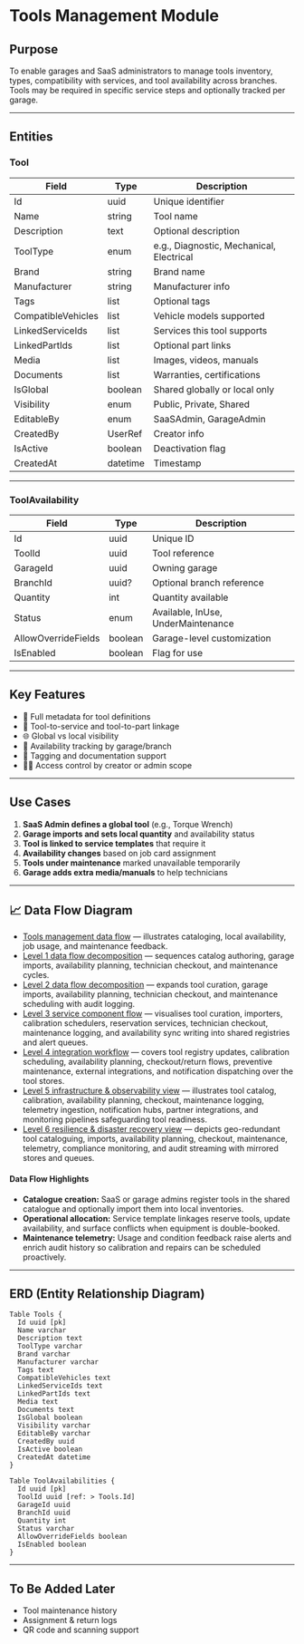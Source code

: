 # Tools Management Module

## Purpose

To enable garages and SaaS administrators to manage tools inventory, types, compatibility with services, and tool availability across branches. Tools may be required in specific service steps and optionally tracked per garage.

---

## Entities

### Tool

| Field              | Type         | Description                              |
| ------------------ | ------------ | ---------------------------------------- |
| Id                 | uuid         | Unique identifier                        |
| Name               | string       | Tool name                                |
| Description        | text         | Optional description                     |
| ToolType           | enum         | e.g., Diagnostic, Mechanical, Electrical |
| Brand              | string       | Brand name                               |
| Manufacturer       | string       | Manufacturer info                        |
| Tags               | list<string> | Optional tags                            |
| CompatibleVehicles | list<string> | Vehicle models supported                 |
| LinkedServiceIds   | list<uuid>   | Services this tool supports              |
| LinkedPartIds      | list<uuid>   | Optional part links                      |
| Media              | list<string> | Images, videos, manuals                  |
| Documents          | list<string> | Warranties, certifications               |
| IsGlobal           | boolean      | Shared globally or local only            |
| Visibility         | enum         | Public, Private, Shared                  |
| EditableBy         | enum         | SaaSAdmin, GarageAdmin                   |
| CreatedBy          | UserRef      | Creator info                             |
| IsActive           | boolean      | Deactivation flag                        |
| CreatedAt          | datetime     | Timestamp                                |

---

### ToolAvailability

| Field               | Type    | Description                        |
| ------------------- | ------- | ---------------------------------- |
| Id                  | uuid    | Unique ID                          |
| ToolId              | uuid    | Tool reference                     |
| GarageId            | uuid    | Owning garage                      |
| BranchId            | uuid?   | Optional branch reference          |
| Quantity            | int     | Quantity available                 |
| Status              | enum    | Available, InUse, UnderMaintenance |
| AllowOverrideFields | boolean | Garage-level customization         |
| IsEnabled           | boolean | Flag for use                       |

---

## Key Features

* 🧰 Full metadata for tool definitions
* 🔧 Tool-to-service and tool-to-part linkage
* 🌐 Global vs local visibility
* 📍 Availability tracking by garage/branch
* 🧪 Tagging and documentation support
* 🧑‍🔧 Access control by creator or admin scope

---

## Use Cases

1. **SaaS Admin defines a global tool** (e.g., Torque Wrench)
2. **Garage imports and sets local quantity** and availability status
3. **Tool is linked to service templates** that require it
4. **Availability changes** based on job card assignment
5. **Tools under maintenance** marked unavailable temporarily
6. **Garage adds extra media/manuals** to help technicians

---

## 📈 Data Flow Diagram

- [Tools management data flow](../../Diagrams/DataFlow/ToolsManagement.md) — illustrates cataloging, local availability, job usage, and maintenance feedback.
- [Level 1 data flow decomposition](../../Diagrams/DataFlow/Level1/ToolsManagement-Level1.md) — sequences catalog authoring, garage imports, availability planning, technician checkout, and maintenance cycles.
- [Level 2 data flow decomposition](../../Diagrams/DataFlow/Level2/ToolsManagement-Level2.md) — expands tool curation, garage imports, availability planning, technician checkout, and maintenance scheduling with audit logging.
- [Level 3 service component flow](../../Diagrams/DataFlow/Level3/ToolsManagement-Level3.md) — visualises tool curation, importers, calibration schedulers, reservation services, technician checkout, maintenance logging, and availability sync writing into shared registries and alert queues.
- [Level 4 integration workflow](../../Diagrams/DataFlow/Level4/ToolsManagement-Level4.md) — covers tool registry updates, calibration scheduling, availability planning, checkout/return flows, preventive maintenance, external integrations, and notification dispatching over the tool stores.
- [Level 5 infrastructure & observability view](../../Diagrams/DataFlow/Level5/ToolsManagement-Level5.md) — illustrates tool catalog, calibration, availability planning, checkout, maintenance logging, telemetry ingestion, notification hubs, partner integrations, and monitoring pipelines safeguarding tool readiness.
- [Level 6 resilience & disaster recovery view](../../Diagrams/DataFlow/Level6/ToolsManagement-Level6.md) — depicts geo-redundant tool cataloguing, imports, availability planning, checkout, maintenance, telemetry, compliance monitoring, and audit streaming with mirrored stores and queues.

#### Data Flow Highlights
- **Catalogue creation:** SaaS or garage admins register tools in the shared catalogue and optionally import them into local inventories.
- **Operational allocation:** Service template linkages reserve tools, update availability, and surface conflicts when equipment is double-booked.
- **Maintenance telemetry:** Usage and condition feedback raise alerts and enrich audit history so calibration and repairs can be scheduled proactively.

---

## ERD (Entity Relationship Diagram)

```dbml
Table Tools {
  Id uuid [pk]
  Name varchar
  Description text
  ToolType varchar
  Brand varchar
  Manufacturer varchar
  Tags text
  CompatibleVehicles text
  LinkedServiceIds text
  LinkedPartIds text
  Media text
  Documents text
  IsGlobal boolean
  Visibility varchar
  EditableBy varchar
  CreatedBy uuid
  IsActive boolean
  CreatedAt datetime
}

Table ToolAvailabilities {
  Id uuid [pk]
  ToolId uuid [ref: > Tools.Id]
  GarageId uuid
  BranchId uuid
  Quantity int
  Status varchar
  AllowOverrideFields boolean
  IsEnabled boolean
}
```

---

## To Be Added Later

* Tool maintenance history
* Assignment & return logs
* QR code and scanning support
